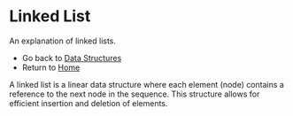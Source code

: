 # Linked List

An explanation of linked lists.

- Go back to [Data Structures](./index.md)
- Return to [Home](../../index.md)

A linked list is a linear data structure where each element (node) contains a reference to the next node in the sequence. This structure allows for efficient insertion and deletion of elements.
